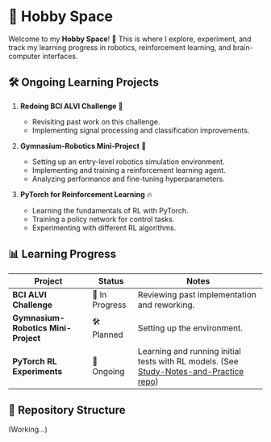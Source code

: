 # 🌟 Hobby Space  

Welcome to my **Hobby Space**! 🚀 This is where I explore, experiment, and track my learning progress in robotics, reinforcement learning, and brain-computer interfaces.  

## 🛠 Ongoing Learning Projects  
1. **Redoing BCI ALVI Challenge** 🧠  
   - Revisiting past work on this challenge.  
   - Implementing signal processing and classification improvements.  

2. **Gymnasium-Robotics Mini-Project** 🤖  
   - Setting up an entry-level robotics simulation environment.  
   - Implementing and training a reinforcement learning agent.  
   - Analyzing performance and fine-tuning hyperparameters.  

3. **PyTorch for Reinforcement Learning** 🔥  
   - Learning the fundamentals of RL with PyTorch.  
   - Training a policy network for control tasks.  
   - Experimenting with different RL algorithms.  

## 📊 Learning Progress  
| Project | Status | Notes |
|---------|--------|-------|
| **BCI ALVI Challenge** | 🔄 In Progress | Reviewing past implementation and reworking. |
| **Gymnasium-Robotics Mini-Project** | 🛠 Planned | Setting up the environment. |
| **PyTorch RL Experiments** | 🚀 Ongoing | Learning and running initial tests with RL models. (See [Study-Notes-and-Practice repo](https://github.com/BelleJohn/Study-Notes-and-Practice.git))|

## 📁 Repository Structure  
(Working...)
